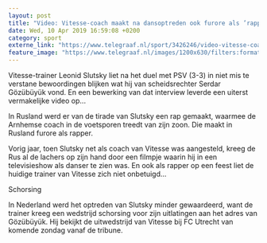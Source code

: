 ```yaml
---
layout: post
title: "Video: Vitesse-coach maakt na dansoptreden ook furore als ’rapper’"
date: Wed, 10 Apr 2019 16:59:08 +0200
category: sport
externe_link: "https://www.telegraaf.nl/sport/3426246/video-vitesse-coach-maakt-na-dansoptreden-ook-furore-als-rapper"
feature_image: "https://www.telegraaf.nl/images/1200x630/filters:format(jpeg):quality(80)/cdn-kiosk-api.telegraaf.nl/6117fb98-5bac-11e9-ab1a-0218eaf05005.jpg"
---
```


<p class="intro">Vitesse-trainer Leonid Slutsky liet na het duel met PSV (3-3) in niet mis te verstane bewoordingen blijken wat hij van scheidsrechter Serdar Gözübüyük vond. En een bewerking van dat interview leverde een uiterst vermakelijke video op...</p> <p>In Rusland werd er van de tirade van Slutsky een rap gemaakt, waarmee de Arnhemse coach in de voetsporen treedt van zijn zoon. Die maakt in Rusland furore als rapper.</p><p>Vorig jaar, toen Slutsky net als coach van Vitesse was aangesteld, kreeg de Rus al de lachers op zijn hand door een filmpje waarin hij in een televisieshow als danser te zien was. En ook als rapper op een feest liet de huidige trainer van Vitesse zich niet onbetuigd...</p><p>Schorsing</p><p>In Nederland werd het optreden van Slutsky minder gewaardeerd, want de trainer kreeg een wedstrijd schorsing voor zijn uitlatingen aan het adres van Gözübüyük. Hij bekijkt de uitwedstrijd van Vitesse bij FC Utrecht van komende zondag vanaf de tribune.</p>
